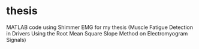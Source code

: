 # thesis
MATLAB code using Shimmer EMG for my thesis (Muscle Fatigue Detection in Drivers Using the Root Mean Square Slope Method on Electromyogram Signals)
